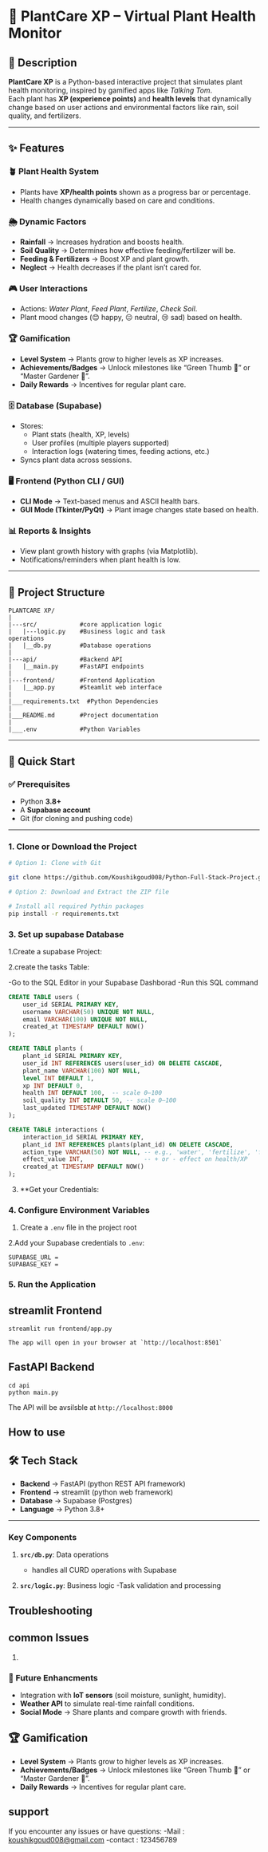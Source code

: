 # 🌱 PlantCare XP – Virtual Plant Health Monitor

## 📌 Description
**PlantCare XP** is a Python-based interactive project that simulates plant health monitoring, inspired by gamified apps like *Talking Tom*.  
Each plant has **XP (experience points)** and **health levels** that dynamically change based on user actions and environmental factors like rain, soil quality, and fertilizers.  

---

## ✨ Features

### 🪴 Plant Health System
- Plants have **XP/health points** shown as a progress bar or percentage.  
- Health changes dynamically based on care and conditions.

### 🌦️ Dynamic Factors
- **Rainfall** → Increases hydration and boosts health.  
- **Soil Quality** → Determines how effective feeding/fertilizer will be.  
- **Feeding & Fertilizers** → Boost XP and plant growth.  
- **Neglect** → Health decreases if the plant isn’t cared for.  

### 🎮 User Interactions
- Actions: *Water Plant*, *Feed Plant*, *Fertilize*, *Check Soil*.  
- Plant mood changes (😊 happy, 😐 neutral, 😢 sad) based on health.  

### 🏆 Gamification
- **Level System** → Plants grow to higher levels as XP increases.  
- **Achievements/Badges** → Unlock milestones like “Green Thumb 🌿” or “Master Gardener 🌻”.  
- **Daily Rewards** → Incentives for regular plant care.  

### 🗄️ Database (Supabase)
- Stores:
  - Plant stats (health, XP, levels)  
  - User profiles (multiple players supported)  
  - Interaction logs (watering times, feeding actions, etc.)  
- Syncs plant data across sessions.  

### 🖥️ Frontend (Python CLI / GUI)
- **CLI Mode** → Text-based menus and ASCII health bars.  
- **GUI Mode (Tkinter/PyQt)** → Plant image changes state based on health.  

### 📊 Reports & Insights
- View plant growth history with graphs (via Matplotlib).  
- Notifications/reminders when plant health is low.  

---

## 📂 Project Structure

```
PLANTCARE XP/
|
|---src/            #core application logic
|   |---logic.py    #Business logic and task
operations
|   |__db.py        #Database operations
|
|---api/            #Backend API
|   |__main.py      #FastAPI endpoints
|
|---frontend/       #Frontend Application
|   |__app.py       #Steamlit web interface
|
|___requirements.txt  #Python Dependencies
|
|___README.md       #Project documentation
|
|___.env            #Python Variables
```

---

## 🚀 Quick Start

### ✅ Prerequisites
- Python **3.8+**  
- A **Supabase account**  
- Git (for cloning and pushing code)  

---

### 1. Clone or Download the Project
```bash
# Option 1: Clone with Git

git clone https://github.com/Koushikgoud008/Python-Full-Stack-Project.git

# Option 2: Download and Extract the ZIP file

# Install all required Pythin packages
pip install -r requirements.txt
```
### 3. Set up supabase Database

1.Create a supabase Project:

2.create the tasks Table:

-Go to the SQL Editor in your Supabase Dashborad
-Run this SQL command

``` sql
CREATE TABLE users (
    user_id SERIAL PRIMARY KEY,
    username VARCHAR(50) UNIQUE NOT NULL,
    email VARCHAR(100) UNIQUE NOT NULL,
    created_at TIMESTAMP DEFAULT NOW()
);

CREATE TABLE plants (
    plant_id SERIAL PRIMARY KEY,
    user_id INT REFERENCES users(user_id) ON DELETE CASCADE,
    plant_name VARCHAR(100) NOT NULL,
    level INT DEFAULT 1,
    xp INT DEFAULT 0,
    health INT DEFAULT 100,  -- scale 0–100
    soil_quality INT DEFAULT 50, -- scale 0–100
    last_updated TIMESTAMP DEFAULT NOW()
);

CREATE TABLE interactions (
    interaction_id SERIAL PRIMARY KEY,
    plant_id INT REFERENCES plants(plant_id) ON DELETE CASCADE,
    action_type VARCHAR(50) NOT NULL, -- e.g., 'water', 'fertilize', 'feed', 'rain'
    effect_value INT,                 -- + or - effect on health/XP
    created_at TIMESTAMP DEFAULT NOW()
);

```

3. **Get your Credentials:

### 4. Configure Environment Variables

1. Create a `.env` file in the project root

2.Add your Supabase credentials to `.env`:
```
SUPABASE_URL = 
SUPABASE_KEY = 
```
### 5. Run the Application

## streamlit Frontend
```
streamlit run frontend/app.py

The app will open in your browser at `http://localhost:8501`
```
## FastAPI Backend
```
cd api
python main.py
```
The API will be avsilsble at `http://localhost:8000`

## How to use 


## 🛠️ Tech Stack
- **Backend** → FastAPI (python REST API framework)  
- **Frontend** → streamlit (python web framework)
- **Database** → Supabase (Postgres)  
- **Language** → Python 3.8+

---

### Key Components

1. **`src/db.py`**: Data operations 
    - handles all CURD operations with Supabase

2. **`src/logic.py`**: Business logic 
    -Task validation and processing

## Troubleshooting

## common Issues

1.

### 🚀 Future Enhancments
- Integration with **IoT sensors** (soil moisture, sunlight, humidity).
- **Weather API** to simulate real-time rainfall conditions.
- **Social Mode** → Share plants and compare growth with friends.

## 🏆 Gamification
- **Level System** → Plants grow to higher levels as XP increases.
- **Achievements/Badges** → Unlock milestones like “Green Thumb 🌿” or “Master Gardener 🌻”.
- **Daily Rewards** → Incentives for regular plant care.

## support 

If you encounter any issues or have questions:
-Mail : koushikgoud008@gmail.com
-contact : 123456789